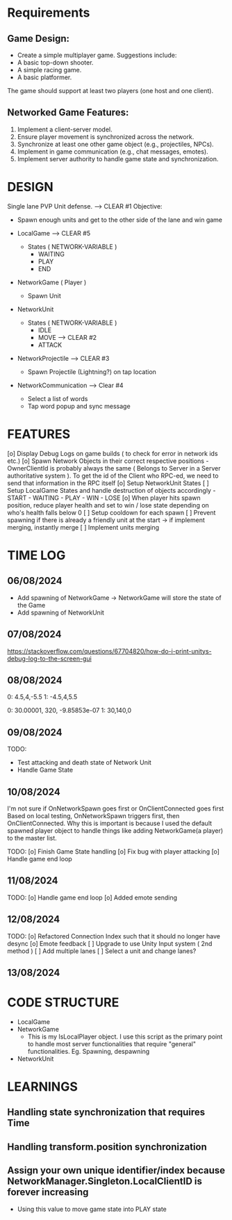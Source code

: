 # Requirements
## Game Design:
- Create a simple multiplayer game. Suggestions include:
- A basic top-down shooter.
- A simple racing game.
- A basic platformer.

The game should support at least two players (one host and one client).

## Networked Game Features:
1. Implement a client-server model.
2. Ensure player movement is synchronized across the network.
3. Synchronize at least one other game object (e.g., projectiles, NPCs).
4. Implement in game communication (e.g., chat messages, emotes).
5. Implement server authority to handle game state and synchronization.

# DESIGN
Single lane PVP Unit defense. --> CLEAR #1
Objective: 
- Spawn enough units and get to the other side of the lane and win game

- LocalGame --> CLEAR #5
    - States ( NETWORK-VARIABLE )
        - WAITING
        - PLAY
        - END
- NetworkGame ( Player )
    - Spawn Unit
- NetworkUnit
    - States ( NETWORK-VARIABLE )
        - IDLE
        - MOVE --> CLEAR #2
        - ATTACK
- NetworkProjectile --> CLEAR #3
    - Spawn Projectile (Lightning?) on tap location
- NetworkCommunication --> Clear #4
    - Select a list of words
    - Tap word popup and sync message

# FEATURES
[o] Display Debug Logs on game builds ( to check for error in network ids etc.)
[o] Spawn Network Objects in their correct respective positions
    - OwnerClientId is probably always the same ( Belongs to Server in a Server authoritative system ). To get the id of the Client who RPC-ed, we need to send that information in the RPC itself
[o] Setup NetworkUnit States
[ ] Setup LocalGame States and handle destruction of objects accordingly
    - START
    - WAITING
    - PLAY
    - WIN
    - LOSE
[o] When player hits spawn position, reduce player health and set to win / lose state depending on who's health falls below 0
[ ] Setup cooldown for each spawn
[ ] Prevent spawning if there is already a friendly unit at the start -> if implement merging, instantly merge
[ ] Implement units merging

# TIME LOG
## 06/08/2024
- Add spawning of NetworkGame -> NetworkGame will store the state of the Game 
- Add spawning of NetworkUnit

## 07/08/2024
https://stackoverflow.com/questions/67704820/how-do-i-print-unitys-debug-log-to-the-screen-gui

## 08/08/2024
0: 4.5,4,-5.5
1: -4.5,4,5.5

0: 30.00001, 320, -9.85853e-07
1: 30,140,0

## 09/08/2024
TODO:
- Test attacking and death state of Network Unit
- Handle Game State

## 10/08/2024
I'm not sure if OnNetworkSpawn goes first or OnClientConnected goes first
Based on local testing, OnNetworkSpawn triggers first, then OnClientConnected.
Why this is important is because I used the default spawned player object to handle things like adding NetworkGame(a player) to the master list.

TODO:
[o] Finish Game State handling
[o] Fix bug with player attacking
[o] Handle game end loop

## 11/08/2024
TODO:
[o] Handle game end loop
[o] Added emote sending

## 12/08/2024
TODO:
[o] Refactored Connection Index such that it should no longer have desync
[o] Emote feedback
[ ] Upgrade to use Unity Input system ( 2nd method )
[ ] Add multiple lanes
[ ] Select a unit and change lanes?

## 13/08/2024


# CODE STRUCTURE
- LocalGame
- NetworkGame
    - This is my IsLocalPlayer object. I use this script as the primary point to handle most server functionalities that require "general" functionalities. Eg. Spawning, despawning
- NetworkUnit

# LEARNINGS
## Handling state synchronization that requires Time

## Handling transform.position synchronization

## Assign your own unique identifier/index because NetworkManager.Singleton.LocalClientID is forever increasing

- Using this value to move game state into PLAY state